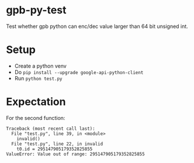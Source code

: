 # gpb-py-test

Test whether gpb python can enc/dec value larger than 64 bit unsigned int.

# Setup

- Create a python venv
- Do `pip install --upgrade google-api-python-client`
- Run `python test.py`

# Expectation

For the second function:

```
Traceback (most recent call last):
  File "test.py", line 39, in <module>
    invalid()
  File "test.py", line 22, in invalid
    t0.id = 295147905179352825855
ValueError: Value out of range: 295147905179352825855
```
